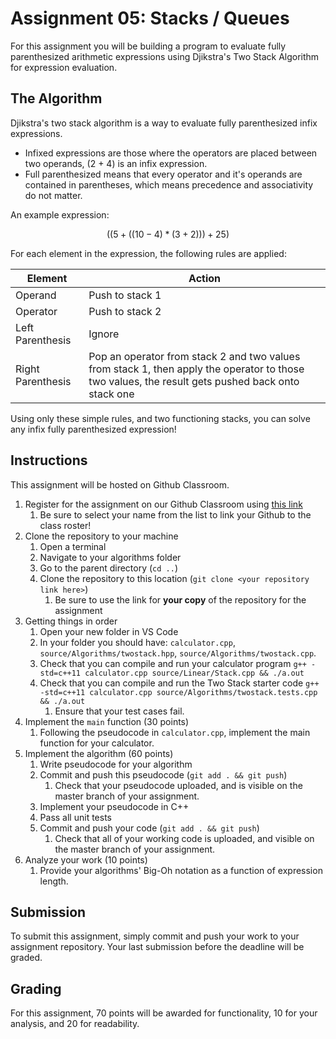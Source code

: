# Assignment 05: Stacks / Queues  

For this assignment you will be building a program to evaluate fully parenthesized arithmetic expressions using Djikstra's Two Stack Algorithm for expression evaluation.

## The Algorithm

Djikstra's two stack algorithm is a way to evaluate fully parenthesized infix expressions.

- Infixed expressions are those where the operators are placed between two operands, (2 + 4) is an infix expression.
- Full parenthesized means that every operator and it's operands are contained in parentheses, which means precedence and associativity do not matter.

An example expression:

$$((5 + ((10 - 4) * (3 + 2))) + 25)$$

For each element in the expression, the following rules are applied:

| Element           | Action                                                                                                                                            |
| ----------------- | ------------------------------------------------------------------------------------------------------------------------------------------------- |
| Operand           | Push to stack 1                                                                                                                                   |
| Operator          | Push to stack 2                                                                                                                                   |
| Left Parenthesis  | Ignore                                                                                                                                            |
| Right Parenthesis | Pop an operator from stack 2 and two values from stack 1, then apply the operator to those two values, the result gets pushed back onto stack one |

Using only these simple rules, and two functioning stacks, you can solve any infix fully parenthesized expression!

## Instructions

This assignment will be hosted on Github Classroom.

1. Register for the assignment on our Github Classroom using [this link](https://classroom.github.com/a/jQi18jXV)
   1. Be sure to select your name from the list to link your Github to the class roster!
2. Clone the repository to your machine
   1. Open a terminal
   2. Navigate to your algorithms folder
   3. Go to the parent directory (`cd ..`)
   4. Clone the repository to this location (`git clone <your repository link here>`)
      1. Be sure to use the link for **your copy** of the repository for the assignment
3. Getting things in order
   1. Open your new folder in VS Code
   2. In your folder you should have: `calculator.cpp`, `source/Algorithms/twostack.hpp`, `source/Algorithms/twostack.cpp`.
   3. Check that you can compile and run your calculator program `g++ -std=c++11 calculator.cpp source/Linear/Stack.cpp && ./a.out`
   4. Check that you can compile and run the Two Stack starter code `g++ -std=c++11 calculator.cpp source/Algorithms/twostack.tests.cpp && ./a.out`
      1. Ensure that your test cases fail.
4. Implement the `main` function (30 points)
   1. Following the pseudocode in `calculator.cpp`, implement the main function for your calculator.
5. Implement the algorithm (60 points)
   1. Write pseudocode for your algorithm
   2. Commit and push this pseudocode (`git add . && git push`)
      1. Check that your pseudocode uploaded, and is visible on the master branch of your assignment.
   3. Implement your pseudocode in C++
   4. Pass all unit tests
   5. Commit and push your code (`git add . && git push`)
      1. Check that all of your working code is uploaded, and visible on the master branch of your assignment.
6. Analyze your work (10 points)
   1. Provide your algorithms' Big-Oh notation as a function of expression length.

## Submission

To submit this assignment, simply commit and push your work to your assignment repository.
Your last submission before the deadline will be graded.

## Grading

For this assignment, 70 points will be awarded for functionality, 10 for your analysis, and 20 for readability.
